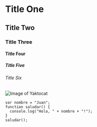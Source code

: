 # Title One
## Title Two
### Title Three
#### Title Four
##### Title Five
###### Title Six

![Image of Yaktocat](https://octodex.github.com/images/yaktocat.png)

```
var nombre = "Juan";
function saludar() {
  console.log("Hola, " + nombre + "!");
}
saludar();
```



